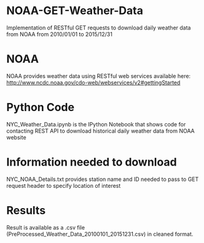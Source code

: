 # NOAA-GET-Weather-Data
Implementation of RESTful GET requests to download daily weather data from NOAA from 2010/01/01 to 2015/12/31

# NOAA
NOAA provides weather data using RESTful web services available here: http://www.ncdc.noaa.gov/cdo-web/webservices/v2#gettingStarted

# Python Code
NYC_Weather_Data.ipynb is the IPython Notebook that shows code for contacting REST API to download historical daily weather data from NOAA website

# Information needed to download
NYC_NOAA_Details.txt provides station name and ID needed to pass to GET request header to specify location of interest

# Results
Result is available as a .csv file (PreProcessed_Weather_Data_20100101_20151231.csv) in cleaned format. 
